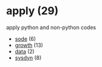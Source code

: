 # apply (29)
apply python and non-python codes

+ [sode](sode/README.md) (6)
+ [growth](growth/README.md) (13)
+ [data](data/README.md) (2)
+ [sysdyn](sysdyn/README.md) (8)
